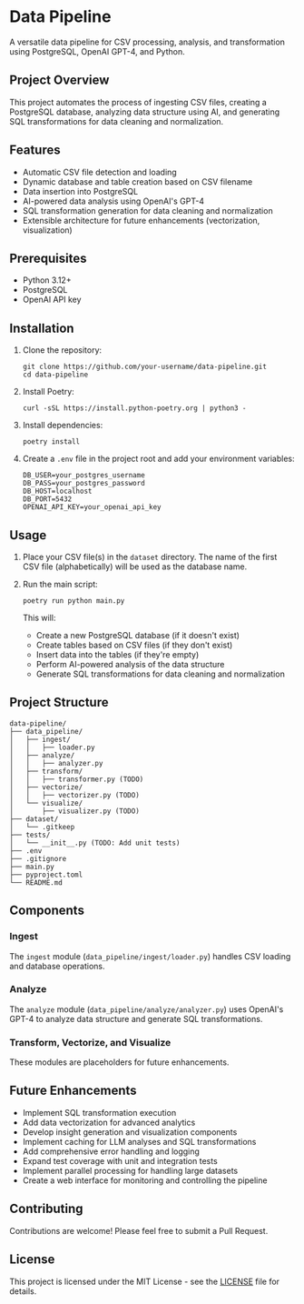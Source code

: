 # Data Pipeline

A versatile data pipeline for CSV processing, analysis, and transformation using PostgreSQL, OpenAI GPT-4, and Python.

## Project Overview

This project automates the process of ingesting CSV files, creating a PostgreSQL database, analyzing data structure using AI, and generating SQL transformations for data cleaning and normalization.

## Features

- Automatic CSV file detection and loading
- Dynamic database and table creation based on CSV filename
- Data insertion into PostgreSQL
- AI-powered data analysis using OpenAI's GPT-4
- SQL transformation generation for data cleaning and normalization
- Extensible architecture for future enhancements (vectorization, visualization)

## Prerequisites

- Python 3.12+
- PostgreSQL
- OpenAI API key

## Installation

1. Clone the repository:
   ```
   git clone https://github.com/your-username/data-pipeline.git
   cd data-pipeline
   ```

2. Install Poetry:
   ```
   curl -sSL https://install.python-poetry.org | python3 -
   ```

3. Install dependencies:
   ```
   poetry install
   ```

4. Create a `.env` file in the project root and add your environment variables:
   ```
   DB_USER=your_postgres_username
   DB_PASS=your_postgres_password
   DB_HOST=localhost
   DB_PORT=5432
   OPENAI_API_KEY=your_openai_api_key
   ```

## Usage

1. Place your CSV file(s) in the `dataset` directory. The name of the first CSV file (alphabetically) will be used as the database name.

2. Run the main script:
   ```
   poetry run python main.py
   ```

   This will:
   - Create a new PostgreSQL database (if it doesn't exist)
   - Create tables based on CSV files (if they don't exist)
   - Insert data into the tables (if they're empty)
   - Perform AI-powered analysis of the data structure
   - Generate SQL transformations for data cleaning and normalization

## Project Structure

```
data-pipeline/
├── data_pipeline/
│   ├── ingest/
│   │   ├── loader.py
│   ├── analyze/
│   │   ├── analyzer.py
│   ├── transform/
│   │   ├── transformer.py (TODO)
│   ├── vectorize/
│   │   ├── vectorizer.py (TODO)
│   └── visualize/
│       ├── visualizer.py (TODO)
├── dataset/
│   └── .gitkeep
├── tests/
│   └── __init__.py (TODO: Add unit tests)
├── .env
├── .gitignore
├── main.py
├── pyproject.toml
└── README.md
```

## Components

### Ingest

The `ingest` module (`data_pipeline/ingest/loader.py`) handles CSV loading and database operations.

### Analyze

The `analyze` module (`data_pipeline/analyze/analyzer.py`) uses OpenAI's GPT-4 to analyze data structure and generate SQL transformations.

### Transform, Vectorize, and Visualize

These modules are placeholders for future enhancements.

## Future Enhancements

- Implement SQL transformation execution
- Add data vectorization for advanced analytics
- Develop insight generation and visualization components
- Implement caching for LLM analyses and SQL transformations
- Add comprehensive error handling and logging
- Expand test coverage with unit and integration tests
- Implement parallel processing for handling large datasets
- Create a web interface for monitoring and controlling the pipeline

## Contributing

Contributions are welcome! Please feel free to submit a Pull Request.

## License

This project is licensed under the MIT License - see the [LICENSE](LICENSE) file for details.
